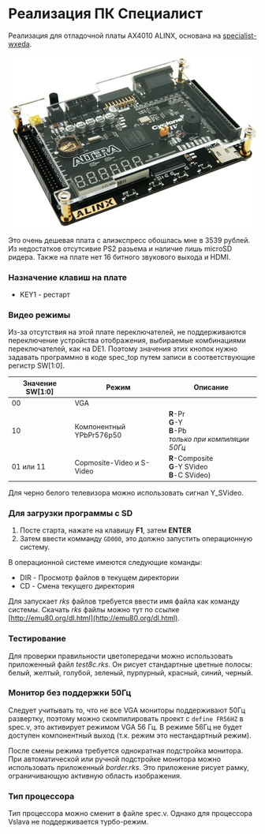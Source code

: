 # Реализация ПК Специалист 

Реализация для отладочной платы AX4010 ALINX, основана на [specialist-wxeda](https://github.com/andykarpov/specialist-wxeda).

![AX4010.jpg](/docs/AX4010.jpg)

Это очень дешевая плата с алиэкспресс обошлась мне в 3539 рублей. Из недостатков отсутсивие PS2 разьема и наличие лишь microSD ридера. Также на плате нет 16 битного звукового выхода и HDMI. 

### Назначение клавиш на плате

- KEY1 - рестарт

### Видео режимы

Из-за отсутствия на этой плате переключателей, не поддерживаются переключение устройства отображения, выбираемые комбинациями переключателей, как на DE1.
Поэтому значения этих кнопок нужно задавать программно в коде spec_top путем записи в соответствующие регистр SW[1:0].

| Значение SW[1:0] | Режим | Описание |
|---------------|-------------------|---------------------|
| 00 | VGA | |
| 10 | Компонентный YPbPr576p50 | **R**-Pr<br>**G**-Y<br>**B**-Pb<br>_только при компиляции 50Гц_ |
| 01 или 11 | Copmosite-Video и S-Video | **R**-Composite<br>**G**-Y SVideo<br>**B**-С SVideo) |

Для черно белого телевизора можно использовать сигнал Y_SVideo.

### Для загрузки программы с SD

1. Посте старта, нажате на клавишу **F1**, затем **ENTER**
2. Затем ввести комманду ```GD000```, это должно запустить операционную систему. 

В операционной системе имеются следующие команды:

- DIR - Просмотр файлов в текущем директории
- СD - Смена текущего директория

Для запускает _rks_ файлов требуется ввести имя файла как команду системы. Скачать _rks_ файлы можно тут по ссылке [http://emu80.org/dl.html](http://emu80.org/dl.html).

### Тестирование

Для проверки правильности цветопередачи можно использовать приложенный файл *test8c.rks*. Он рисует стандартные цветные полосы: белый, желтый, голубой, зеленый, пурпурный, красный, синий, черный.

### Монитор без поддержки 50Гц

Следует учитывать то, что не все VGA мониторы поддерживают 50Гц развертку, поэтому можно скомпилировать проект с ```define FR56HZ``` в spec.v, это активирует режимом VGA 56 Гц. В режиме 56Гц не будет доступен компонентный выход (т.к. режим это нестандартный режим). 

После смены режима требуется однократная подстройка монитора. При автоматической или ручной подстройке монитора можно использовать приложенный *border.rks*. Это приложение рисует рамку, ограничивающую активную область изображения.

### Тип процессора

Тип процессора можно сменит в файле spec.v. Однако для процессора Vslava не поддерживается турбо-режим.

